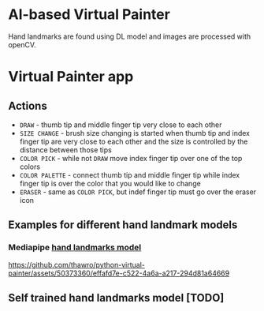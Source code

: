# AI-based Virtual Painter
Hand landmarks are found using DL model and images are processed with openCV.

# Virtual Painter app

## Actions
* `DRAW` - thumb tip and middle finger tip very close to each other
* `SIZE CHANGE` - brush size changing is started when thumb tip and index finger tip are very close to each other and the size is controlled by the distance between those tips
* `COLOR PICK` - while not `DRAW` move index finger tip over one of the top colors 
* `COLOR PALETTE` - connect thumb tip and middle finger tip while index finger tip is over the color that you would like to change
* `ERASER` - same as `COLOR PICK`, but indef finger tip must go over the eraser icon

## Examples for different hand landmark models 
### Mediapipe [hand landmarks model](https://mediapipe.readthedocs.io/en/latest/solutions/hands.html) 
https://github.com/thawro/python-virtual-painter/assets/50373360/effafd7e-c522-4a6a-a217-294d81a64669



## Self trained hand landmarks model [TODO]
